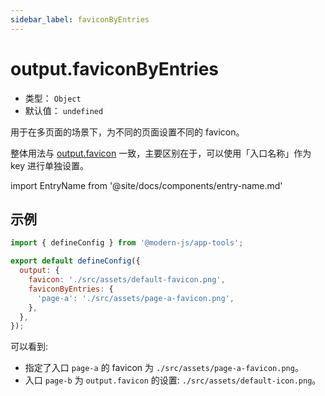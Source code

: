 ```yaml
---
sidebar_label: faviconByEntries
---
```


# output.faviconByEntries



- 类型： `Object`
- 默认值： `undefined`

用于在多页面的场景下，为不同的页面设置不同的 favicon。

整体用法与 [output.favicon](/docs/apis/config/output/favicon) 一致，主要区别在于，可以使用「入口名称」作为 key 进行单独设置。

import EntryName from '@site/docs/components/entry-name.md'

<EntryName />

## 示例

```js title="modern.config.js"
import { defineConfig } from '@modern-js/app-tools';

export default defineConfig({
  output: {
    favicon: './src/assets/default-favicon.png',
    faviconByEntries: {
      'page-a': './src/assets/page-a-favicon.png',
    },
  },
});
```

可以看到:

- 指定了入口 `page-a` 的 favicon 为 `./src/assets/page-a-favicon.png`。
- 入口 `page-b` 为 `output.favicon` 的设置: `./src/assets/default-icon.png`。
